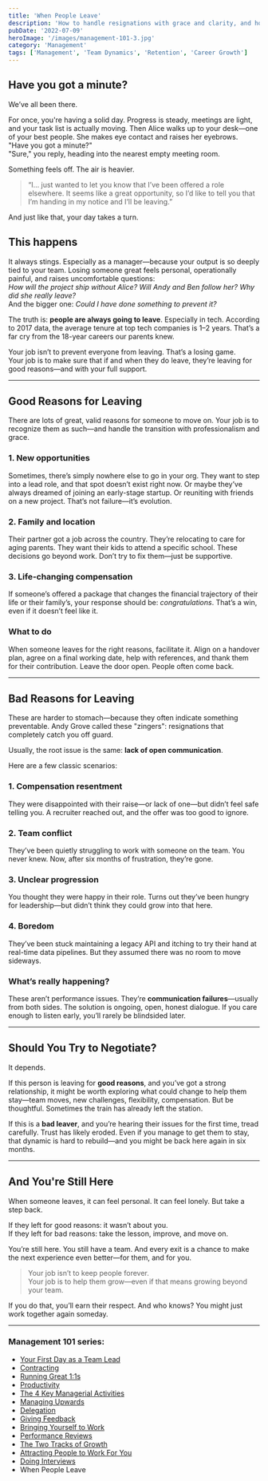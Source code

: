 ```yaml
---
title: 'When People Leave'
description: 'How to handle resignations with grace and clarity, and how to build a culture that keeps the door open—whether people stay or go.'
pubDate: '2022-07-09'
heroImage: '/images/management-101-3.jpg'
category: 'Management'
tags: ['Management', 'Team Dynamics', 'Retention', 'Career Growth']
---
```


## Have you got a minute?

We’ve all been there.

For once, you're having a solid day. Progress is steady, meetings are light, and your task list is actually moving. Then Alice walks up to your desk—one of your best people. She makes eye contact and raises her eyebrows.  
"Have you got a minute?"  
"Sure," you reply, heading into the nearest empty meeting room.

Something feels off. The air is heavier.

> “I… just wanted to let you know that I’ve been offered a role elsewhere. It seems like a great opportunity, so I’d like to tell you that I’m handing in my notice and I’ll be leaving.”

And just like that, your day takes a turn.

## This happens

It always stings. Especially as a manager—because your output is so deeply tied to your team. Losing someone great feels personal, operationally painful, and raises uncomfortable questions:  
*How will the project ship without Alice? Will Andy and Ben follow her? Why did she really leave?*  
And the bigger one: *Could I have done something to prevent it?*

The truth is: **people are always going to leave**. Especially in tech. According to 2017 data, the average tenure at top tech companies is 1–2 years. That’s a far cry from the 18-year careers our parents knew.

Your job isn’t to prevent everyone from leaving. That’s a losing game.  
Your job is to make sure that if and when they do leave, they’re leaving for good reasons—and with your full support.

---

## Good Reasons for Leaving

There are lots of great, valid reasons for someone to move on. Your job is to recognize them as such—and handle the transition with professionalism and grace.

### 1. **New opportunities**

Sometimes, there’s simply nowhere else to go in your org. They want to step into a lead role, and that spot doesn’t exist right now. Or maybe they’ve always dreamed of joining an early-stage startup. Or reuniting with friends on a new project. That’s not failure—it’s evolution.

### 2. **Family and location**

Their partner got a job across the country. They’re relocating to care for aging parents. They want their kids to attend a specific school. These decisions go beyond work. Don’t try to fix them—just be supportive.

### 3. **Life-changing compensation**

If someone’s offered a package that changes the financial trajectory of their life or their family’s, your response should be: *congratulations*. That’s a win, even if it doesn’t feel like it.

### What to do

When someone leaves for the right reasons, facilitate it. Align on a handover plan, agree on a final working date, help with references, and thank them for their contribution. Leave the door open. People often come back.

---

## Bad Reasons for Leaving

These are harder to stomach—because they often indicate something preventable. Andy Grove called these "zingers": resignations that completely catch you off guard.

Usually, the root issue is the same: **lack of open communication**.

Here are a few classic scenarios:

### 1. **Compensation resentment**

They were disappointed with their raise—or lack of one—but didn’t feel safe telling you. A recruiter reached out, and the offer was too good to ignore.

### 2. **Team conflict**

They’ve been quietly struggling to work with someone on the team. You never knew. Now, after six months of frustration, they’re gone.

### 3. **Unclear progression**

You thought they were happy in their role. Turns out they’ve been hungry for leadership—but didn’t think they could grow into that here.

### 4. **Boredom**

They’ve been stuck maintaining a legacy API and itching to try their hand at real-time data pipelines. But they assumed there was no room to move sideways.

### What’s really happening?

These aren’t performance issues. They’re **communication failures**—usually from both sides. The solution is ongoing, open, honest dialogue. If you care enough to listen early, you’ll rarely be blindsided later.

---

## Should You Try to Negotiate?

It depends.

If this person is leaving for **good reasons**, and you’ve got a strong relationship, it might be worth exploring what could change to help them stay—team moves, new challenges, flexibility, compensation. But be thoughtful. Sometimes the train has already left the station.

If this is a **bad leaver**, and you’re hearing their issues for the first time, tread carefully. Trust has likely eroded. Even if you manage to get them to stay, that dynamic is hard to rebuild—and you might be back here again in six months.

---

## And You're Still Here

When someone leaves, it can feel personal. It can feel lonely. But take a step back.

If they left for good reasons: it wasn’t about you.  
If they left for bad reasons: take the lesson, improve, and move on.

You’re still here. You still have a team. And every exit is a chance to make the next experience even better—for them, and for you.

> Your job isn’t to keep people forever.  
> Your job is to help them grow—even if that means growing beyond your team.

If you do that, you’ll earn their respect. And who knows? You might just work together again someday.

---

### Management 101 series:

- [Your First Day as a Team Lead](/blog/management-101-your-first-day-as-a-team-lead/)
- [Contracting](/blog/management-101-contracting/)
- [Running Great 1:1s](/blog/management-101-one-on-ones/)
- [Productivity](/blog/management-101-productivity/)
- [The 4 Key Managerial Activities](/blog/management-101-4-key-managerial-activities/)
- [Managing Upwards](/blog/management-101-managing-upwards/)
- [Delegation](/blog/management-101-delegation/)
- [Giving Feedback](/blog/management-101-giving-feedback/)
- [Bringing Yourself to Work](/blog/management-101-bringing-yourself-to-work/)
- [Performance Reviews](/blog/management-101-performance-reviews/)
- [The Two Tracks of Growth](/blog/management-101-two-tracks-of-growth/)
- [Attracting People to Work For You](/blog/management-101-attracting-people-to-work-for-you/)
- [Doing Interviews](/blog/management-101-doing-interviews/)
- When People Leave